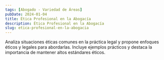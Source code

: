 ```yaml
---
tags: [Abogado - Variedad de Áreas]
pubDate: 2024-01-04
title: Ética Profesional en la Abogacía
description: Ética Profesional en la Abogacía
slug: etica-profesional-en-la-abogacia
---
```


Analiza situaciones éticas comunes en la práctica legal y propone enfoques éticos y legales para abordarlas. Incluye ejemplos prácticos y destaca la importancia de mantener altos estándares éticos.